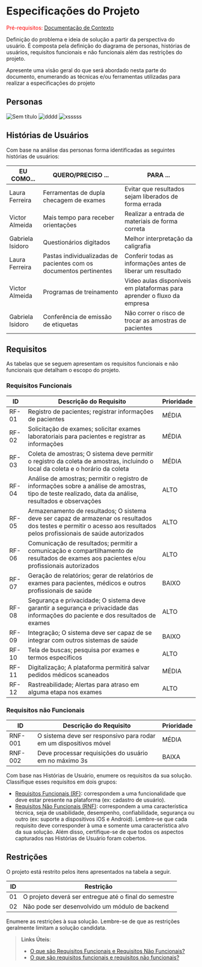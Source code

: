 # Especificações do Projeto

<span style="color:red">Pré-requisitos: <a href="1-Documentação de Contexto.md"> Documentação de Contexto</a></span>

Definição do problema e ideia de solução a partir da perspectiva do usuário. É composta pela definição do  diagrama de personas, histórias de usuários, requisitos funcionais e não funcionais além das restrições do projeto.

Apresente uma visão geral do que será abordado nesta parte do documento, enumerando as técnicas e/ou ferramentas utilizadas para realizar a especificações do projeto

## Personas

![Sem título](https://user-images.githubusercontent.com/128416021/229384565-f69510b7-2377-4b8b-a0c1-679cbe3ae736.png)
![dddd](https://user-images.githubusercontent.com/128416021/229384669-1b05d47f-0530-4837-8f96-f0f25c13bf22.png)
![xsssss](https://user-images.githubusercontent.com/128416021/229384672-ebdfbc63-2e9c-4d10-ab86-15dfe5bfa051.png)


## Histórias de Usuários



Com base na análise das personas forma identificadas as seguintes histórias de usuários:

|EU COMO...                  | QUERO/PRECISO ...                       |PARA ...                                                                             |
|----------------------------|-----------------------------------------|-------------------------------------------------------------------------------------|
|Laura Ferreira              |Ferramentas de dupla checagem de exames                           |Evitar que resultados sejam liberados de forma errada       |
|Victor Almeida              |Mais tempo para receber orientações                               |Realizar a entrada de materiais de forma correta            |
|Gabriela Isidoro            |Questionários digitados                                           |	Melhor interpretação da caligrafia                         |
|Laura Ferreira     	        |Pastas individualizadas de pacientes com os documentos pertinentes|	Conferir todas as informações antes de liberar um resultado|
|Victor Almeida              |Programas de treinamento       	                      |Vídeo aulas disponíveis em plataformas para aprender o fluxo da empresa |
|Gabriela Isidoro            |	Conferência de emissão de etiquetas                              |	Não correr o risco de trocar as amostras de pacientes      |


## Requisitos

As tabelas que se seguem apresentam os requisitos funcionais e não funcionais que detalham o escopo do projeto.

### Requisitos Funcionais

|ID    | Descrição do Requisito  | Prioridade |
|------|-----------------------------------------|----|
|RF-01 | Registro de pacientes; registrar informações de pacientes | MÉDIA | 
|RF-02 | Solicitação de exames; solicitar exames laboratoriais para pacientes e registrar as informações   | MÉDIA |
|RF-03 | Coleta de amostras; O sistema deve permitir o registro da coleta de amostras, incluindo o local da coleta e o horário da coleta | MÉDIA |
|RF-04 |	Análise de amostras; permitir o registro de informações sobre a análise de amostras, tipo de teste realizado, data da análise, resultados e observações| ALTO |
|RF-05 |	Armazenamento de resultados; O sistema deve ser capaz de armazenar os resultados dos testes e permitir o acesso aos resultados pelos profissionais de saúde autorizados| ALTO |
|RF-06 |Comunicação de resultados; permitir a comunicação e compartilhamento de resultados de exames aos pacientes e/ou profissionais autorizados| ALTO |
|RF-07 |Geração de relatórios; gerar de relatórios de exames para pacientes, médicos e outros profissionais de saúde| BAIXO |
|RF-08 |Segurança e privacidade; O sistema deve garantir a segurança e privacidade das informações do paciente e dos resultados de exames| ALTO |
|RF-09 |Integração; O sistema deve ser capaz de se integrar com outros sistemas de saúde| BAIXO |
|RF-10 |Tela de buscas; pesquisa por exames e termos específicos| ALTO |
|RF-11 |Digitalização; A plataforma permitirá salvar pedidos médicos scaneados|MÉDIA |
|RF-12 |Rastreabilidade; Alertas para atraso em alguma etapa nos exames| ALTO |




### Requisitos não Funcionais

|ID     | Descrição do Requisito  |Prioridade |
|-------|-------------------------|----|
|RNF-001| O sistema deve ser responsivo para rodar em um dispositivos móvel | MÉDIA | 
|RNF-002| Deve processar requisições do usuário em no máximo 3s |  BAIXA | 

Com base nas Histórias de Usuário, enumere os requisitos da sua solução. Classifique esses requisitos em dois grupos:

- [Requisitos Funcionais
 (RF)](https://pt.wikipedia.org/wiki/Requisito_funcional):
 correspondem a uma funcionalidade que deve estar presente na
  plataforma (ex: cadastro de usuário).
- [Requisitos Não Funcionais
  (RNF)](https://pt.wikipedia.org/wiki/Requisito_n%C3%A3o_funcional):
  correspondem a uma característica técnica, seja de usabilidade,
  desempenho, confiabilidade, segurança ou outro (ex: suporte a
  dispositivos iOS e Android).
Lembre-se que cada requisito deve corresponder à uma e somente uma
característica alvo da sua solução. Além disso, certifique-se de que
todos os aspectos capturados nas Histórias de Usuário foram cobertos.

## Restrições

O projeto está restrito pelos itens apresentados na tabela a seguir.

|ID| Restrição                                             |
|--|-------------------------------------------------------|
|01| O projeto deverá ser entregue até o final do semestre |
|02| Não pode ser desenvolvido um módulo de backend        |


Enumere as restrições à sua solução. Lembre-se de que as restrições geralmente limitam a solução candidata.

> **Links Úteis**:
> - [O que são Requisitos Funcionais e Requisitos Não Funcionais?](https://codificar.com.br/requisitos-funcionais-nao-funcionais/)
> - [O que são requisitos funcionais e requisitos não funcionais?](https://analisederequisitos.com.br/requisitos-funcionais-e-requisitos-nao-funcionais-o-que-sao/)
